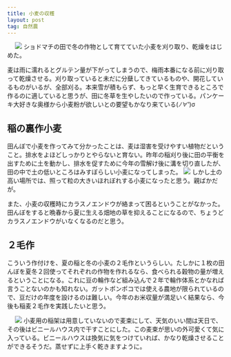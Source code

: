 ```yaml
---
title: 小麦の収穫
layout: post
tag: 自然農
---
```


　
<img src="http://farm6.staticflickr.com/5155/7377056386_edfca5876e.jpg">
ショドマチの田で冬の作物として育てていた小麦を刈り取り、乾燥をはじめた。

麦は雨に濡れるとグルテン量が下がってしまうので、梅雨本番になる前に刈り取って乾燥させる。刈り取っていると未だに分蘖してきているものや、開花しているものがいるが、全部刈る。本来雪が積もらず、もっと早く生育できるところで作るのに適していると思うが、田に冬草を生やしたいので作っている。パンケーキ大好きな奥様から小麦粉が欲しいとの要望もかなり来ている(*ﾉ∀'*)σ
　

## 稲の裏作小麦

田んぼで小麦を作ってみて分かったことは、麦は湿害を受けやすい植物だということ。排水をよほどしっかりとやらないと育ない。昨年の稲刈り後に田の平衡を出すために土を動かし、排水を促すために今年の雪解け後に溝を切り直したが、田の中で土の低いところはみすぼらしい小麦になってしまった。
<img src="http://farm6.staticflickr.com/5450/7377052020_2e21428d83.jpg">
しかし土の高い場所では、照って粒の大きいほれぼれする小麦になったと思う。親ばかだが。

また、小麦の収穫時にカラスノエンドウが絡まって困るということがなかった。田んぼをすると晩春から夏に生える畑地の草を抑えることになるので、ちょうどカラスノエンドウがいなくなるのだと思う。


## ２毛作

こういう作付けを、夏の稲と冬の小麦の２毛作というらしい。たしかに１枚の田んぼを夏冬２回使ってそれぞれの作物を作れるなら、食べられる穀物の量が増えるということになる。これに豆の輪作など組み込んで２年で輪作体系とかなれば言うことないのかも知れない。ガットポンポコでは使える農地が限られているので、豆だけの年度を設けるのは難しい。今年のお米収量が満足いく結果なら、今後も稲麦２毛作を実践したいと思う。

　
<img src="http://farm6.staticflickr.com/5449/7377043538_faccedb708.jpg">
小麦用の稲架は用意していないので麦束にして、天気のいい間は天日で、その後はビニールハウス内で干すことにした。この麦束が思いの外可愛くて気に入っている。ビニールハウスは換気に気をつけていれば、かなり乾燥させることができるそうだ。蒸せずに上手く乾きますように。

